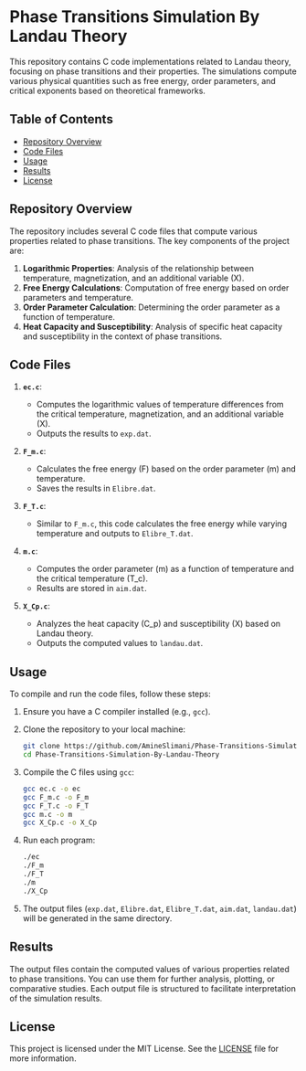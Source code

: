 # Phase Transitions Simulation By Landau Theory

This repository contains C code implementations related to Landau theory, focusing on phase transitions and their properties. The simulations compute various physical quantities such as free energy, order parameters, and critical exponents based on theoretical frameworks.

## Table of Contents

- [Repository Overview](#repository-overview)
- [Code Files](#code-files)
- [Usage](#usage)
- [Results](#results)
- [License](#license)

## Repository Overview

The repository includes several C code files that compute various properties related to phase transitions. The key components of the project are:

1. **Logarithmic Properties**: Analysis of the relationship between temperature, magnetization, and an additional variable \(X\).
2. **Free Energy Calculations**: Computation of free energy based on order parameters and temperature.
3. **Order Parameter Calculation**: Determining the order parameter as a function of temperature.
4. **Heat Capacity and Susceptibility**: Analysis of specific heat capacity and susceptibility in the context of phase transitions.

## Code Files

1. **`ec.c`**: 
   - Computes the logarithmic values of temperature differences from the critical temperature, magnetization, and an additional variable \(X\). 
   - Outputs the results to `exp.dat`.

2. **`F_m.c`**: 
   - Calculates the free energy \(F\) based on the order parameter \(m\) and temperature. 
   - Saves the results in `Elibre.dat`.

3. **`F_T.c`**: 
   - Similar to `F_m.c`, this code calculates the free energy while varying temperature and outputs to `Elibre_T.dat`.

4. **`m.c`**: 
   - Computes the order parameter \(m\) as a function of temperature and the critical temperature \(T_c\). 
   - Results are stored in `aim.dat`.

5. **`X_Cp.c`**: 
   - Analyzes the heat capacity \(C_p\) and susceptibility \(X\) based on Landau theory.
   - Outputs the computed values to `landau.dat`.

## Usage

To compile and run the code files, follow these steps:

1. Ensure you have a C compiler installed (e.g., `gcc`).
2. Clone the repository to your local machine:

   ```bash
   git clone https://github.com/AmineSlimani/Phase-Transitions-Simulation-By-Landau-Theory.git
   cd Phase-Transitions-Simulation-By-Landau-Theory
   ```

3. Compile the C files using `gcc`:

   ```bash
   gcc ec.c -o ec
   gcc F_m.c -o F_m
   gcc F_T.c -o F_T
   gcc m.c -o m
   gcc X_Cp.c -o X_Cp
   ```

4. Run each program:

   ```bash
   ./ec
   ./F_m
   ./F_T
   ./m
   ./X_Cp
   ```

5. The output files (`exp.dat`, `Elibre.dat`, `Elibre_T.dat`, `aim.dat`, `landau.dat`) will be generated in the same directory.

## Results

The output files contain the computed values of various properties related to phase transitions. You can use them for further analysis, plotting, or comparative studies. Each output file is structured to facilitate interpretation of the simulation results.

## License

This project is licensed under the MIT License. See the [LICENSE](LICENSE) file for more information.
